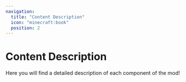 ```yaml
---
navigation:
  title: "Content Description"
  icon: "minecraft:book"
  position: 2
---
```


# Content Description

Here you will find a detailed description of each component of the mod!

<SubPages />